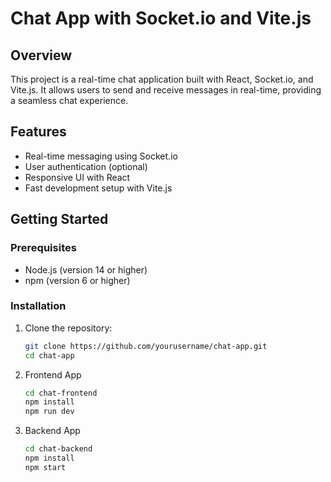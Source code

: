 # Chat App with Socket.io and Vite.js

## Overview

This project is a real-time chat application built with React, Socket.io, and Vite.js. It allows users to send and receive messages in real-time, providing a seamless chat experience.

## Features

- Real-time messaging using Socket.io
- User authentication (optional)
- Responsive UI with React
- Fast development setup with Vite.js

## Getting Started

### Prerequisites

- Node.js (version 14 or higher)
- npm (version 6 or higher)

### Installation

1. Clone the repository:

   ```bash
   git clone https://github.com/yourusername/chat-app.git
   cd chat-app

2. Frontend App 
    ```bash
    cd chat-frontend
    npm install
    npm run dev

3. Backend App
    ```bash
    cd chat-backend
    npm install
    npm start
